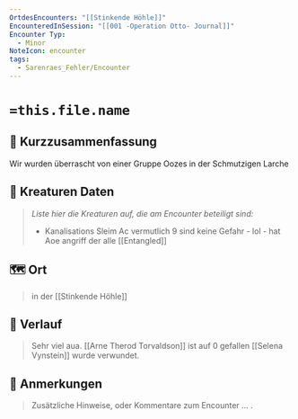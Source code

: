 ```yaml
---
OrtdesEncounters: "[[Stinkende Höhle]]"
EncounteredInSession: "[[001 -Operation Otto- Journal]]"
Encounter Typ:
  - Minor
NoteIcon: encounter
tags:
  - Sarenraes_Fehler/Encounter
---
```

# `=this.file.name`
## 📝 Kurzzusammenfassung
Wir wurden überrascht von einer Gruppe Oozes in der Schmutzigen Larche

## 🐾 Kreaturen Daten
> *Liste hier die Kreaturen auf, die am Encounter beteiligt sind:* 
> - Kanalisations Sleim
> Ac vermutlich 9
> sind keine Gefahr - lol -
> hat Aoe angriff der alle [[Entangled]]

## 🗺️ Ort
> in der [[Stinkende Höhle]]
> 

## 📖 Verlauf
>
> Sehr viel aua. 
> [[Arne Therod Torvaldson]] ist auf 0 gefallen
> [[Selena Vynstein]] wurde verwundet.

## 📌 Anmerkungen
> Zusätzliche Hinweise, oder Kommentare zum Encounter
> ... .
